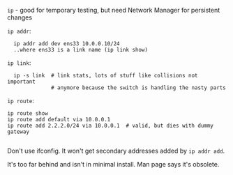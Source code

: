
`ip` - good for temporary testing, but need Network Manager for persistent
changes

`ip addr`:
```
  ip addr add dev ens33 10.0.0.10/24
  ..where ens33 is a link name (ip link show)
```

`ip link`:
```
  ip -s link  # link stats, lots of stuff like collisions not important
              # anymore because the switch is handling the nasty parts
```

`ip route`:
```
ip route show
ip route add default via 10.0.0.1
ip route add 2.2.2.0/24 via 10.0.0.1  # valid, but dies with dummy gateway
```

```

```

Don't use ifconfig. It won't get secondary addresses added by `ip addr add`.

It's too far behind and isn't in minimal install. Man page says it's obsolete.
